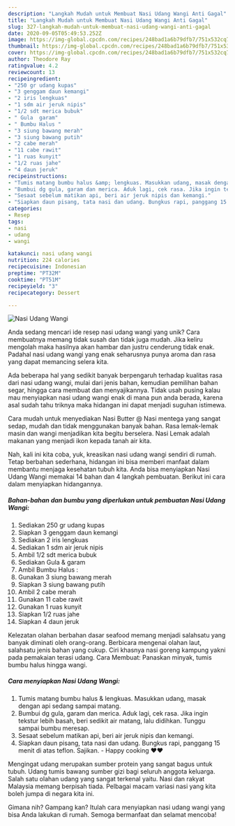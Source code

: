 ```yaml
---
description: "Langkah Mudah untuk Membuat Nasi Udang Wangi Anti Gagal"
title: "Langkah Mudah untuk Membuat Nasi Udang Wangi Anti Gagal"
slug: 327-langkah-mudah-untuk-membuat-nasi-udang-wangi-anti-gagal
date: 2020-09-05T05:49:53.252Z
image: https://img-global.cpcdn.com/recipes/248bad1a6b79dfb7/751x532cq70/nasi-udang-wangi-foto-resep-utama.jpg
thumbnail: https://img-global.cpcdn.com/recipes/248bad1a6b79dfb7/751x532cq70/nasi-udang-wangi-foto-resep-utama.jpg
cover: https://img-global.cpcdn.com/recipes/248bad1a6b79dfb7/751x532cq70/nasi-udang-wangi-foto-resep-utama.jpg
author: Theodore Ray
ratingvalue: 4.2
reviewcount: 13
recipeingredient:
- "250 gr udang kupas"
- "3 genggam daun kemangi"
- "2 iris lengkuas"
- "1 sdm air jeruk nipis"
- "1/2 sdt merica bubuk"
- " Gula  garam"
- " Bumbu Halus "
- "3 siung bawang merah"
- "3 siung bawang putih"
- "2 cabe merah"
- "11 cabe rawit"
- "1 ruas kunyit"
- "1/2 ruas jahe"
- "4 daun jeruk"
recipeinstructions:
- "Tumis matang bumbu halus &amp; lengkuas. Masukkan udang, masak dengan api sedang sampai matang."
- "Bumbui dg gula, garam dan merica. Aduk lagi, cek rasa. Jika ingin tekstur lebih basah, beri sedikit air matang, lalu didihkan. Tunggu sampai bumbu meresap."
- "Sesaat sebelum matikan api, beri air jeruk nipis dan kemangi."
- "Siapkan daun pisang, tata nasi dan udang. Bungkus rapi, panggang 15 menit di atas teflon. Sajikan. Happy cooking ❤❤"
categories:
- Resep
tags:
- nasi
- udang
- wangi

katakunci: nasi udang wangi 
nutrition: 224 calories
recipecuisine: Indonesian
preptime: "PT32M"
cooktime: "PT51M"
recipeyield: "3"
recipecategory: Dessert

---
```



![Nasi Udang Wangi](https://img-global.cpcdn.com/recipes/248bad1a6b79dfb7/751x532cq70/nasi-udang-wangi-foto-resep-utama.jpg)

Anda sedang mencari ide resep nasi udang wangi yang unik? Cara membuatnya memang tidak susah dan tidak juga mudah. Jika keliru mengolah maka hasilnya akan hambar dan justru cenderung tidak enak. Padahal nasi udang wangi yang enak seharusnya punya aroma dan rasa yang dapat memancing selera kita.

Ada beberapa hal yang sedikit banyak berpengaruh terhadap kualitas rasa dari nasi udang wangi, mulai dari jenis bahan, kemudian pemilihan bahan segar, hingga cara membuat dan menyajikannya. Tidak usah pusing kalau mau menyiapkan nasi udang wangi enak di mana pun anda berada, karena asal sudah tahu triknya maka hidangan ini dapat menjadi suguhan istimewa.

Cara mudah untuk menyediakan Nasi Butter @ Nasi mentega yang sangat sedap, mudah dan tidak menggunakan banyak bahan. Rasa lemak-lemak masin dan wangi menjadikan kita begitu berselera. Nasi Lemak adalah makanan yang menjadi ikon kepada tanah air kita.


Nah, kali ini kita coba, yuk, kreasikan nasi udang wangi sendiri di rumah. Tetap berbahan sederhana, hidangan ini bisa memberi manfaat dalam membantu menjaga kesehatan tubuh kita. Anda bisa menyiapkan Nasi Udang Wangi memakai 14 bahan dan 4 langkah pembuatan. Berikut ini cara dalam menyiapkan hidangannya.

<!--inarticleads1-->

##### Bahan-bahan dan bumbu yang diperlukan untuk pembuatan Nasi Udang Wangi:

1. Sediakan 250 gr udang kupas
1. Siapkan 3 genggam daun kemangi
1. Sediakan 2 iris lengkuas
1. Sediakan 1 sdm air jeruk nipis
1. Ambil 1/2 sdt merica bubuk
1. Sediakan  Gula &amp; garam
1. Ambil  Bumbu Halus :
1. Gunakan 3 siung bawang merah
1. Siapkan 3 siung bawang putih
1. Ambil 2 cabe merah
1. Gunakan 11 cabe rawit
1. Gunakan 1 ruas kunyit
1. Siapkan 1/2 ruas jahe
1. Siapkan 4 daun jeruk


Kelezatan olahan berbahan dasar seafood memang menjadi salahsatu yang banyak diminati oleh orang-orang. Berbicara mengenai olahan laut, salahsatu jenis bahan yang cukup. Ciri khasnya nasi goreng kampung yakni pada pemakaian terasi udang. Cara Membuat: Panaskan minyak, tumis bumbu halus hingga wangi. 

<!--inarticleads2-->

##### Cara menyiapkan Nasi Udang Wangi:

1. Tumis matang bumbu halus &amp; lengkuas. Masukkan udang, masak dengan api sedang sampai matang.
1. Bumbui dg gula, garam dan merica. Aduk lagi, cek rasa. Jika ingin tekstur lebih basah, beri sedikit air matang, lalu didihkan. Tunggu sampai bumbu meresap.
1. Sesaat sebelum matikan api, beri air jeruk nipis dan kemangi.
1. Siapkan daun pisang, tata nasi dan udang. Bungkus rapi, panggang 15 menit di atas teflon. Sajikan. - Happy cooking ❤❤


Mengingat udang merupakan sumber protein yang sangat bagus untuk tubuh. Udang tumis bawang sumber gizi bagi seluruh anggota keluarga. Salah satu olahan udang yang sangat terkenal yaitu. Nasi dan rakyat Malaysia memang berpisah tiada. Pelbagai macam variasi nasi yang kita boleh jumpa di negara kita ini. 

Gimana nih? Gampang kan? Itulah cara menyiapkan nasi udang wangi yang bisa Anda lakukan di rumah. Semoga bermanfaat dan selamat mencoba!
